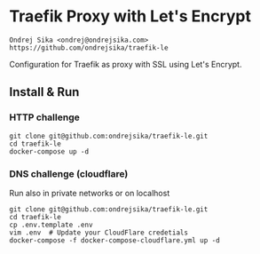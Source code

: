 # Traefik Proxy with Let's Encrypt

    Ondrej Sika <ondrej@ondrejsika.com>
    https://github.com/ondrejsika/traefik-le

Configuration for Traefik as proxy with SSL using Let's Encrypt.

## Install & Run

### HTTP challenge

```
git clone git@github.com:ondrejsika/traefik-le.git
cd traefik-le
docker-compose up -d
```

### DNS challenge (cloudflare)

Run also in private networks or on localhost

```
git clone git@github.com:ondrejsika/traefik-le.git
cd traefik-le
cp .env.template .env
vim .env  # Update your CloudFlare credetials
docker-compose -f docker-compose-cloudflare.yml up -d
```
